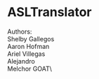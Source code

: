 # ASLTranslator
Authors:\
    Shelby Gallegos\
    Aaron Hofman\
    Ariel Villegas\
	Alejandro\
    Melchor GOAT\
